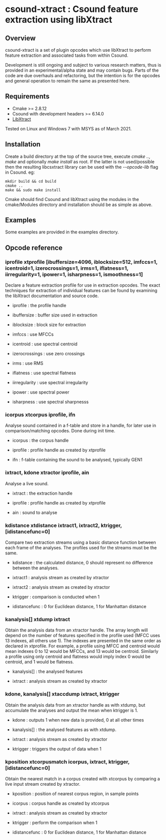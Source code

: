 # csound-xtract : Csound feature extraction using libXtract

## Overview
csound-xtract is a set of plugin opcodes which use libXtract to perform feature extraction and associated tasks from within Csound.

Development is still ongoing and subject to various research matters, thus is provided in an experimental/alpha state and may contain bugs. Parts of the code are due overhauls and refactoring, but the intention is for the opcodes and general operation to remain the same as presented here.


## Requirements
* Cmake >= 2.8.12
* Csound with development headers >= 6.14.0
* [LibXtract](https://github.com/jamiebullock/LibXtract)

Tested on Linux and Windows 7 with MSYS as of March 2021.


## Installation
Create a build directory at the top of the source tree, execute *cmake ..*, *make* and optionally *make install* as root. If the latter is not used/possible then the resulting libcsxtract library can be used with the *--opcode-lib* flag in Csound.
eg:

	mkdir build && cd build
	cmake ..
	make && sudo make install

Cmake should find Csound and libXtract using the modules in the cmake/Modules directory and installation should be as simple as above.

## Examples
Some examples are provided in the examples directory.


## Opcode reference

### iprofile xtprofile [ibuffersize=4096, iblocksize=512, imfccs=1, icentroid=1, izerocrossings=1, irms=1, iflatness=1, iirregularity=1, ipower=1, isharpness=1, ismoothness=1]
Declare a feature extraction profile for use in extraction opcodes. The exact techniques for extraction of individual features can be found by examining the libXtract documentation and source code.

* iprofile : the profile handle

* ibuffersize : buffer size used in extraction
* iblocksize : block size for extraction
* imfccs : use MFCCs
* icentroid : use spectral centroid
* izerocrossings : use zero crossings
* irms : use RMS
* iflatness : use spectral flatness
* iirregularity : use spectral irregularity
* ipower : use spectral power
* isharpness : use spectral sharpnesss


### icorpus xtcorpus iprofile, ifn
Analyse sound contained in a f-table and store in a handle, for later use in comparison/matching opcodes. Done during init time.

* icorpus : the corpus handle

* iprofile : profile handle as created by xtprofile
* ifn : f-table containing the sound to be analysed, typically GEN1


### ixtract, kdone xtractor iprofile, ain
Analyse a live sound.

* ixtract : the extraction handle

* iprofile : profile handle as created by xtprofile
* ain : sound to analyse


### kdistance xtdistance ixtract1, ixtract2, ktrigger, [idistancefunc=0]
Compare two extraction streams using a basic distance function between each frame of the analyses. The profiles used for the streams must be the same.

* kdistance : the calculated distance, 0 should represent no difference between the analyses.

* ixtract1 : analysis stream as created by xtractor
* ixtract2 : analysis stream as created by xtractor
* ktrigger : comparison is conducted when 1
* idistancefunc : 0 for Euclidean distance, 1 for Manhattan distance


### kanalysis[] xtdump ixtract
Obtain the analysis data from an xtractor handle. The array length will depend on the number of features specified in the profile used (MFCC uses 13 indexes, all others use 1). The indexes are presented in the same order as declared in xtprofile. For example, a profile using MFCC and centroid would mean indexes 0 to 12 would be MFCCs, and 13 would be centroid. Similarly a profile using only centroid and flatness would imply index 0 would be centroid, and 1 would be flatness.

* kanalysis[] : the analysed features

* ixtract : analysis stream as created by xtractor


### kdone, kanalysis[] xtaccdump ixtract, ktrigger
Obtain the analysis data from an xtractor handle as with xtdump, but accumulate the analyses and output the mean when ktrigger is 1.

* kdone : outputs 1 when new data is provided, 0 at all other times
* kanalysis[] : the analysed features as with xtdump. 

* ixtract : analysis stream as created by xtractor
* ktrigger : triggers the output of data when 1


### kposition xtcorpusmatch icorpus, ixtract, ktrigger, [idistancefunc=0]
Obtain the nearest match in a corpus created with xtcorpus by comparing a live input stream created by xtractor.

* kposition : position of nearest corpus region, in sample points

* icorpus : corpus handle as created by xtcorpus
* ixtract : analysis stream as created by xtractor
* ktrigger : perform the comparison when 1
* idistancefunc : 0 for Euclidean distance, 1 for Manhattan distance



